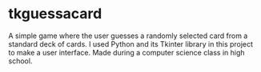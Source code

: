 # tkguessacard
A simple game where the user guesses a randomly selected card from a standard deck of cards.
I used Python and its Tkinter library in this project to make a user interface. 
Made during a computer science class in high school.
